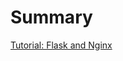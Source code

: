 # Summary

[Tutorial: Flask and Nginx](https://www.digitalocean.com/community/tutorials/how-to-serve-flask-applications-with-uwsgi-and-nginx-on-ubuntu-14-04)